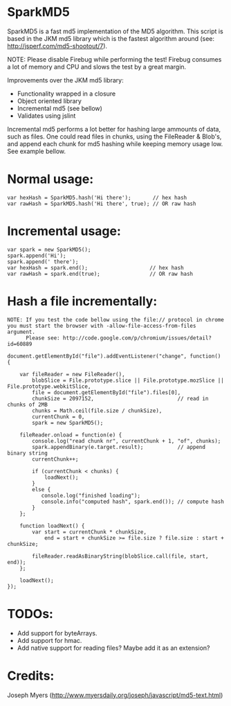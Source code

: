 SparkMD5
========================

SparkMD5 is a fast md5 implementation of the MD5 algorithm.
This script is based in the JKM md5 library which is the
fastest algorithm around (see: http://jsperf.com/md5-shootout/7).

NOTE: Please disable Firebug while performing the test!
      Firebug consumes a lot of memory and CPU and slows the test by a great margin.

Improvements over the JKM md5 library:

 * Functionality wrapped in a closure
 * Object oriented library
 * Incremental md5 (see bellow)
 * Validates using jslint

Incremental md5 performs a lot better for hashing large ammounts of data, such as
files. One could read files in chunks, using the FileReader & Blob's, and append
each chunk for md5 hashing while keeping memory usage low. See example bellow.

Normal usage:
========================

    var hexHash = SparkMD5.hash('Hi there');       // hex hash
    var rawHash = SparkMD5.hash('Hi there', true); // OR raw hash

Incremental usage:
========================

    var spark = new SparkMD5();
    spark.append('Hi');
    spark.append(' there');
    var hexHash = spark.end();                    // hex hash
    var rawHash = spark.end(true);                // OR raw hash

Hash a file incrementally:
========================

    NOTE: If you test the code bellow using the file:// protocol in chrome you must start the browser with -allow-file-access-from-files argument.
          Please see: http://code.google.com/p/chromium/issues/detail?id=60889

    document.getElementById("file").addEventListener("change", function() {

        var fileReader = new FileReader(),
            blobSlice = File.prototype.slice || File.prototype.mozSlice || File.prototype.webkitSlice,
            file = document.getElementById("file").files[0],
            chunkSize = 2097152,                           // read in chunks of 2MB
            chunks = Math.ceil(file.size / chunkSize),
            currentChunk = 0,
            spark = new SparkMD5();

        fileReader.onload = function(e) {
            console.log("read chunk nr", currentChunk + 1, "of", chunks);
            spark.appendBinary(e.target.result);           // append binary string
            currentChunk++;

            if (currentChunk < chunks) {
                loadNext();
            }
            else {
               console.log("finished loading");
               console.info("computed hash", spark.end()); // compute hash
            }
        };

        function loadNext() {
            var start = currentChunk * chunkSize,
                end = start + chunkSize >= file.size ? file.size : start + chunkSize;

            fileReader.readAsBinaryString(blobSlice.call(file, start, end));
        };

        loadNext();
    });

TODOs:
========================

 * Add support for byteArrays.
 * Add support for hmac.
 * Add native support for reading files? Maybe add it as an extension?

Credits:
========================

Joseph Myers (http://www.myersdaily.org/joseph/javascript/md5-text.html)
